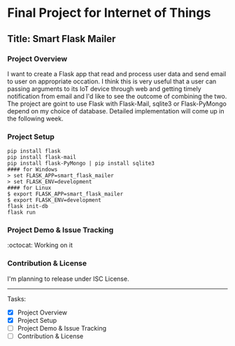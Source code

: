# Final Project for Internet of Things
## Title: Smart Flask Mailer
### Project Overview
I want to create a Flask app that read and process user data and send email to user on appropriate occation. I think this is very useful that a user can passing arguments to its IoT device through web and getting timely notification from email and I'd like to see the outcome of combining the two.
The project are goint to use Flask with Flask-Mail, sqlite3 or Flask-PyMongo depend on my choice of database. Detailed implementation will come up in the following week.

### Project Setup
	pip install flask
	pip install flask-mail
	pip install flask-PyMongo | pip install sqlite3
	#### for Windows
	> set FLASK_APP=smart_flask_mailer
    > set FLASK_ENV=development
	#### for Linux
	$ export FLASK_APP=smart_flask_mailer
    $ export FLASK_ENV=development
	flask init-db
	flask run

### Project Demo & Issue Tracking
:octocat: Working on it

### Contribution & License
I'm planning to release under ISC License.

----
Tasks:
- [x] Project Overview
- [x] Project Setup
- [ ] Project Demo & Issue Tracking
- [ ] Contribution & License
